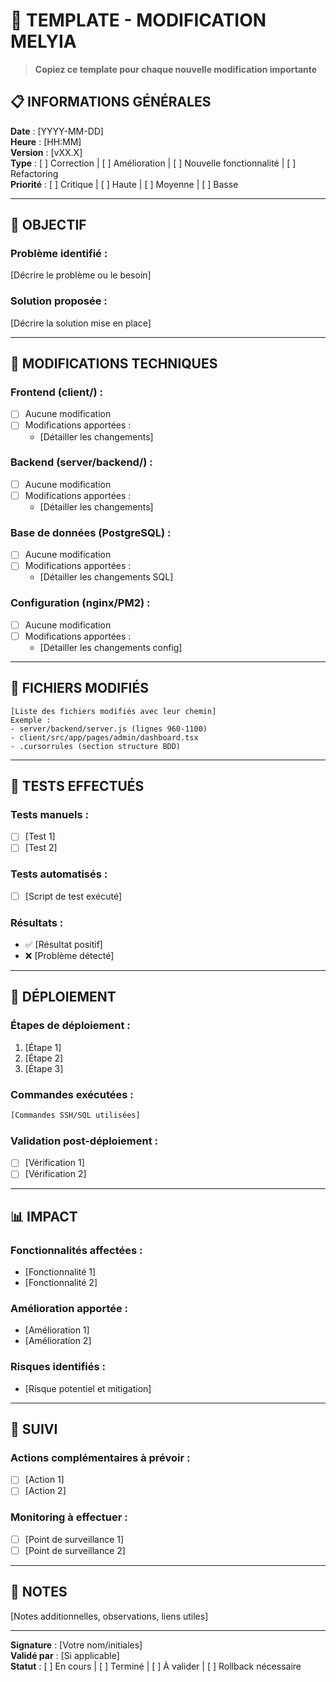 # 📝 TEMPLATE - MODIFICATION MELYIA

> **Copiez ce template pour chaque nouvelle modification importante**

## 📋 INFORMATIONS GÉNÉRALES

**Date** : [YYYY-MM-DD]  
**Heure** : [HH:MM]  
**Version** : [vXX.X]  
**Type** : [ ] Correction | [ ] Amélioration | [ ] Nouvelle fonctionnalité | [ ] Refactoring  
**Priorité** : [ ] Critique | [ ] Haute | [ ] Moyenne | [ ] Basse

---

## 🎯 OBJECTIF

### Problème identifié :

[Décrire le problème ou le besoin]

### Solution proposée :

[Décrire la solution mise en place]

---

## 🔧 MODIFICATIONS TECHNIQUES

### Frontend (client/) :

- [ ] Aucune modification
- [ ] Modifications apportées :
  - [Détailler les changements]

### Backend (server/backend/) :

- [ ] Aucune modification
- [ ] Modifications apportées :
  - [Détailler les changements]

### Base de données (PostgreSQL) :

- [ ] Aucune modification
- [ ] Modifications apportées :
  - [Détailler les changements SQL]

### Configuration (nginx/PM2) :

- [ ] Aucune modification
- [ ] Modifications apportées :
  - [Détailler les changements config]

---

## 📁 FICHIERS MODIFIÉS

```
[Liste des fichiers modifiés avec leur chemin]
Exemple :
- server/backend/server.js (lignes 960-1100)
- client/src/app/pages/admin/dashboard.tsx
- .cursorrules (section structure BDD)
```

---

## 🧪 TESTS EFFECTUÉS

### Tests manuels :

- [ ] [Test 1]
- [ ] [Test 2]

### Tests automatisés :

- [ ] [Script de test exécuté]

### Résultats :

- ✅ [Résultat positif]
- ❌ [Problème détecté]

---

## 🚀 DÉPLOIEMENT

### Étapes de déploiement :

1. [Étape 1]
2. [Étape 2]
3. [Étape 3]

### Commandes exécutées :

```bash
[Commandes SSH/SQL utilisées]
```

### Validation post-déploiement :

- [ ] [Vérification 1]
- [ ] [Vérification 2]

---

## 📊 IMPACT

### Fonctionnalités affectées :

- [Fonctionnalité 1]
- [Fonctionnalité 2]

### Amélioration apportée :

- [Amélioration 1]
- [Amélioration 2]

### Risques identifiés :

- [Risque potentiel et mitigation]

---

## 🔄 SUIVI

### Actions complémentaires à prévoir :

- [ ] [Action 1]
- [ ] [Action 2]

### Monitoring à effectuer :

- [ ] [Point de surveillance 1]
- [ ] [Point de surveillance 2]

---

## 📝 NOTES

[Notes additionnelles, observations, liens utiles]

---

**Signature** : [Votre nom/initiales]  
**Validé par** : [Si applicable]  
**Statut** : [ ] En cours | [ ] Terminé | [ ] À valider | [ ] Rollback nécessaire
